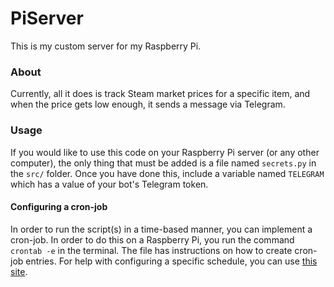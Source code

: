 # PiServer
This is my custom server for my Raspberry Pi.

### About
Currently, all it does is track Steam market prices for a specific item, and when the price gets low enough, it sends a message via Telegram.

### Usage
If you would like to use this code on your Raspberry Pi server (or any other computer), the only thing that must be added is a file named `secrets.py` in the `src/` folder. Once you have done this, include a variable named `TELEGRAM` which has a value of your bot's Telegram token.

#### Configuring a cron-job
In order to run the script(s) in a time-based manner, you can implement a cron-job. In order to do this on a Raspberry Pi, you run the command `crontab -e` in the terminal. The file has instructions on how to create cron-job entries. For help with configuring a specific schedule, you can use [this site](https://crontab.guru/).
